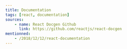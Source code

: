 ```yaml
---
title: Documentation
tags: [react, documentation]
sources:
    - name: React Docgen Github
      link: https://github.com/reactjs/react-docgen
mentionned:
    - /2018/12/12/react-documentation 
---
```

